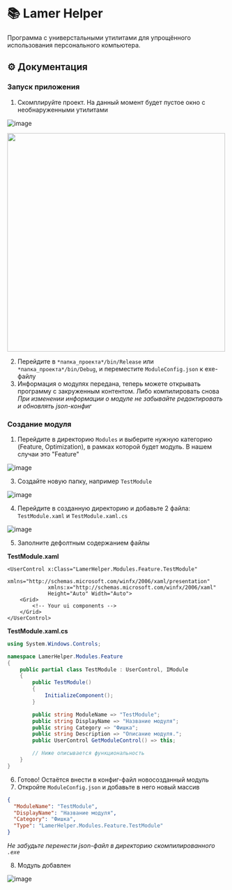 # 📚 Lamer Helper
Программа с универстальными утилитами для упрощённого использования персонального компьютера.

## ⚙ Документация
### Запуск приложения
1. Скомплируйте проект. На данный момент будет пустое окно с необнаруженными утилитами

![image](https://github.com/user-attachments/assets/b334870f-5917-4a7e-a0a9-8bac6db77e60)

<img width="500" src="https://github.com/user-attachments/assets/d59c26d3-2352-4649-93c5-e46f3d9c96ce">

2. Перейдите в `*папка_проекта*/bin/Release` или `*папка_проекта*/bin/Debug`, и переместите `ModuleConfig.json` к exe-файлу
3. Информация о модулях передана, теперь можете открывать программу с закруженным контентом. Либо компилировать снова
*При изменении информации о модуле не забывайте редактировать и обновлять json-конфиг*

### Создание модуля
1. Перейдите в директорию `Modules` и выберите нужную категорию (Feature, Optimization), в рамках которой будет модуль. В нашем случаи это "Feature"

![image](https://github.com/user-attachments/assets/146b72a8-1904-4d38-a782-7e27795c28c9)

3. Создайте новую папку, например `TestModule`

![image](https://github.com/user-attachments/assets/364538b9-dbfd-4199-905e-42751a3fe500)

4. Перейдите в созданную директорию и добавьте 2 файла: `TestModule.xaml` и `TestModule.xaml.cs`

![image](https://github.com/user-attachments/assets/96a1bc73-f70b-4645-b70b-e727f27e1228)

5. Заполните дефолтным содержанием файлы

**TestModule.xaml**
```xaml
<UserControl x:Class="LamerHelper.Modules.Feature.TestModule"
             xmlns="http://schemas.microsoft.com/winfx/2006/xaml/presentation"
             xmlns:x="http://schemas.microsoft.com/winfx/2006/xaml"
             Height="Auto" Width="Auto">
    <Grid>
        <!-- Your ui components -->
    </Grid>
</UserControl>
```
**TestModule.xaml.cs**
```c#
using System.Windows.Controls;

namespace LamerHelper.Modules.Feature
{
    public partial class TestModule : UserControl, IModule
    {
        public TestModule()
        {
            InitializeComponent();
        }

        public string ModuleName => "TestModule";
        public string DisplayName => "Название модуля";
        public string Category => "Фишка";
        public string Description => "Описание модуля.";
        public UserControl GetModuleControl() => this;

        // Ниже описывается функциональность
    }
}
```
6. Готово! Остаётся внести в конфиг-файл новосозданный модуль
7. Откройте `ModuleConfig.json` и добавьте в него новый массив
```json
{
  "ModuleName": "TestModule",
  "DisplayName": "Название модуля",
  "Category": "Фишка",
  "Type": "LamerHelper.Modules.Feature.TestModule"
}
```
*Не забудьте перенести json-файл в директорию скомпилированного `.exe`*

8. Модуль добавлен

![image](https://github.com/user-attachments/assets/001773e4-1fff-450a-8158-fea79b5f51e0)
